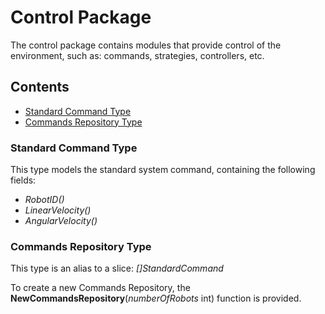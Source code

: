 # Control Package

The control package contains modules that provide control of the environment, such as: commands, strategies, controllers, etc.

## Contents

- [Standard Command Type](#stdcmd)
- [Commands Repository Type](#cmdrepo)

<a name="stdcmd"></a>

### Standard Command Type

This type models the standard system command, containing the following fields:

- *RobotID()*
- *LinearVelocity()*
- *AngularVelocity()*

<a name="cmdrepo"></a>

### Commands Repository Type

This type is an alias to a slice: *[]StandardCommand*

To create a new Commands Repository, the **NewCommandsRepository**(*numberOfRobots* int) function is provided.
